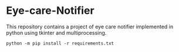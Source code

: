 # Eye-care-Notifier

This repository contains a project of eye care notifier implemented in python using tkinter and multiprocessing.

```ps
python -m pip install -r requirements.txt
```
